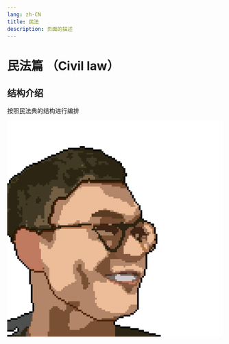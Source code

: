 ```yaml
---
lang: zh-CN
title: 民法
description: 页面的描述
---
```


# 民法篇 （Civil law）

## 结构介绍

按照民法典的结构进行编排

![作者](./images/avatar.jpeg)
